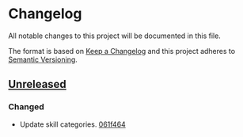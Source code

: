 # Changelog

All notable changes to this project will be documented in this file.

The format is based on [Keep a Changelog](http://keepachangelog.com/)
and this project adheres to [Semantic Versioning](http://semver.org/).

## [Unreleased](https://github.com/atomist-skills/update-clojure-tools-dependencies-skill/tree/HEAD)

### Changed

-   Update skill categories. [061f464](https://github.com/atomist-skills/update-clojure-tools-dependencies-skill/commit/061f464aace6fe18477a613536e409f220999d21)
